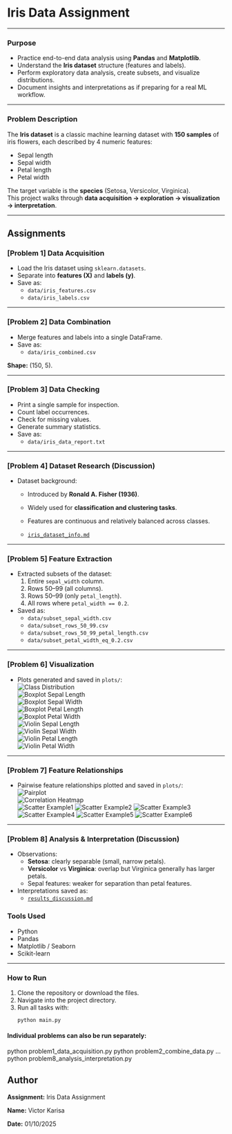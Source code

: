 # Iris Data Assignment

---

### **Purpose**

- Practice end-to-end data analysis using **Pandas** and **Matplotlib**.
- Understand the **Iris dataset** structure (features and labels).
- Perform exploratory data analysis, create subsets, and visualize distributions.
- Document insights and interpretations as if preparing for a real ML workflow.

---

### **Problem Description**

The **Iris dataset** is a classic machine learning dataset with **150 samples** of iris flowers, each described by 4 numeric features:

- Sepal length
- Sepal width
- Petal length
- Petal width

The target variable is the **species** (Setosa, Versicolor, Virginica).  
This project walks through **data acquisition → exploration → visualization → interpretation**.

---

## Assignments

### **[Problem 1] Data Acquisition**

- Load the Iris dataset using `sklearn.datasets`.
- Separate into **features (X)** and **labels (y)**.
- Save as:
  - `data/iris_features.csv`
  - `data/iris_labels.csv`

---

### **[Problem 2] Data Combination**

- Merge features and labels into a single DataFrame.
- Save as:
  - `data/iris_combined.csv`

**Shape:** (150, 5).

---

### **[Problem 3] Data Checking**

- Print a single sample for inspection.
- Count label occurrences.
- Check for missing values.
- Generate summary statistics.
- Save as:
  - `data/iris_data_report.txt`

---

### **[Problem 4] Dataset Research (Discussion)**

- Dataset background:
  - Introduced by **Ronald A. Fisher (1936)**.
  - Widely used for **classification and clustering tasks**.
  - Features are continuous and relatively balanced across classes.
  
  - [`iris_dataset_info.md`](data/iris_dataset_info.md)

---

### **[Problem 5] Feature Extraction**

- Extracted subsets of the dataset:
  1. Entire `sepal_width` column.
  2. Rows 50–99 (all columns).
  3. Rows 50–99 (only `petal_length`).
  4. All rows where `petal_width == 0.2`.
- Saved as:
  - `data/subset_sepal_width.csv`
  - `data/subset_rows_50_99.csv`
  - `data/subset_rows_50_99_petal_length.csv`
  - `data/subset_petal_width_eq_0.2.csv`

---

### **[Problem 6] Visualization**

- Plots generated and saved in `plots/`:  
  ![Class Distribution](plots/problem6_pie_chart.png)  
  ![Boxplot Sepal Length](plots/problem6_boxplot_sepal_length.png)  
  ![Boxplot Sepal Width](plots/problem6_boxplot_sepal_width.png)  
  ![Boxplot Petal Length](plots/problem6_boxplot_petal_length.png)  
  ![Boxplot Petal Width](plots/problem6_boxplot_petal_width.png)  
  ![Violin Sepal Length](plots/problem6_violin_sepal_length.png)  
  ![Violin Sepal Width](plots/problem6_violin_sepal_width.png)  
  ![Violin Petal Length](plots/problem6_violin_petal_length.png)  
  ![Violin Petal Width](plots/problem6_violin_petal_width.png)

---

### **[Problem 7] Feature Relationships**

- Pairwise feature relationships plotted and saved in `plots/`:  
  ![Pairplot](plots/pairplot.png)  
  ![Correlation Heatmap](plots/correlation_heatmap.png)  
  ![Scatter Example1](plots/problem7_scatter_petal_length_petal_width.png)
  ![Scatter Example2](plots/problem7_scatter_sepal_length_petal_length.png)
  ![Scatter Example3](plots/problem7_scatter_sepal_length_petal_width.png)
  ![Scatter Example4](plots/problem7_scatter_sepal_length_sepal_width.png)
  ![Scatter Example5](plots/problem7_scatter_sepal_width_petal_length.png)
  ![Scatter Example6](plots/problem7_scatter_sepal_width_petal_width.png)

---

### **[Problem 8] Analysis & Interpretation (Discussion)**

- Observations:
  - **Setosa**: clearly separable (small, narrow petals).
  - **Versicolor** vs **Virginica**: overlap but Virginica generally has larger petals.
  - Sepal features: weaker for separation than petal features.
- Interpretations saved as:
  - [`results_discussion.md`](data/results_discussion.md)

### **Tools Used**

- Python
- Pandas
- Matplotlib / Seaborn
- Scikit-learn

---

### **How to Run**

1. Clone the repository or download the files.
2. Navigate into the project directory.
3. Run all tasks with:
   ```bash
   python main.py
   ```

#### **Individual problems can also be run separately:**

python problem1_data_acquisition.py
python problem2_combine_data.py
...
python problem8_analysis_interpretation.py


## Author

**Assignment:** Iris Data Assignment

**Name:** Victor Karisa

**Date:** 01/10/2025
